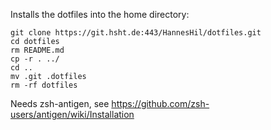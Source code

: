 Installs the dotfiles into the home directory:
```
git clone https://git.hsht.de:443/HannesHil/dotfiles.git
cd dotfiles
rm README.md
cp -r . ../
cd ..
mv .git .dotfiles
rm -rf dotfiles
```

Needs zsh-antigen, see https://github.com/zsh-users/antigen/wiki/Installation
